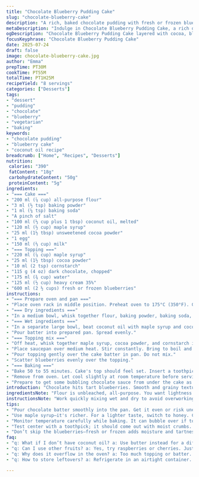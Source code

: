 ```yaml
---
title: "Chocolate Blueberry Pudding Cake"
slug: "chocolate-blueberry-cake"
description: "A rich, baked chocolate pudding with fresh or frozen blueberries, layered with a cocoa-infused cake and topped with a luscious, thick chocolate sauce. Ingredients adjusted for unique twist with coconut oil replacing butter and maple syrup instead of cassonade. The pudding bakes slowly, about 55 minutes, until the cake sets and the chocolate sauce bubbles beneath. This dessert, vegetarian and nut-free, serves eight, blending tart berries with bittersweet chocolate in a rustic style."
metaDescription: "Indulge in Chocolate Blueberry Pudding Cake, a rich dessert with layers of cake and gooey chocolate, ideal for impressing guests."
ogDescription: "Chocolate Blueberry Pudding Cake layered with cocoa, blueberries, and a rich topping of dark chocolate. Perfect for any dessert lover."
focusKeyphrase: "Chocolate Blueberry Pudding Cake"
date: 2025-07-24
draft: false
image: chocolate-blueberry-cake.jpg
author: "Emma"
prepTime: PT30M
cookTime: PT55M
totalTime: PT1H25M
recipeYield: "8 servings"
categories: ["Desserts"]
tags:
- "dessert"
- "pudding"
- "chocolate"
- "blueberry"
- "vegetarian"
- "baking"
keywords:
- "chocolate pudding"
- "blueberry cake"
- "coconut oil recipe"
breadcrumb: ["Home", "Recipes", "Desserts"]
nutrition: 
 calories: "390"
 fatContent: "18g"
 carbohydrateContent: "50g"
 proteinContent: "5g"
ingredients:
- "=== Cake ==="
- "200 ml (⅞ cup) all-purpose flour"
- "3 ml (½ tsp) baking powder"
- "1 ml (¼ tsp) baking soda"
- "A pinch of salt"
- "100 ml (⅓ cup plus 1 tbsp) coconut oil, melted"
- "120 ml (½ cup) maple syrup"
- "25 ml (1½ tbsp) unsweetened cocoa powder"
- "1 egg"
- "150 ml (⅔ cup) milk"
- "=== Topping ==="
- "220 ml (⅞ cup) maple syrup"
- "25 ml (1½ tbsp) cocoa powder"
- "10 ml (2 tsp) cornstarch"
- "115 g (4 oz) dark chocolate, chopped"
- "175 ml (¾ cup) water"
- "125 ml (½ cup) heavy cream 35%"
- "600 ml (2 ½ cups) fresh or frozen blueberries"
instructions:
- "=== Prepare oven and pan ==="
- "Place oven rack in middle position. Preheat oven to 175°C (350°F). Grease a 20 cm (8-inch) square baking pan, about 2 liters (8 cups) capacity. Set pan on a rimmed baking sheet to catch overflow."
- "=== Dry ingredients ==="
- "In a medium bowl, whisk together flour, baking powder, baking soda, and salt. Set aside."
- "=== Wet ingredients ==="
- "In a separate large bowl, beat coconut oil with maple syrup and cocoa powder until well combined. Add egg, mix until uniform. At low speed, alternate adding dry ingredients and milk until batter comes together."
- "Pour batter into prepared pan. Spread evenly."
- "=== Topping mix ==="
- "Off heat, whisk together maple syrup, cocoa powder, and cornstarch in a saucepan. Gradually stir in chopped dark chocolate, water, and cream until smooth."
- "Place saucepan over medium heat. Stir constantly. Bring to boil and simmer 15 seconds. Remove from heat."
- "Pour topping gently over the cake batter in pan. Do not mix."
- "Scatter blueberries evenly over the topping."
- "=== Baking ==="
- "Bake 50 to 55 minutes. Cake's top should feel set. Insert a toothpick in the center; it must come out with only moist crumbs or clean."
- "Remove from oven. Let cool slightly at room temperature before serving. Serve warm or room temp."
- "Prepare to get some bubbling chocolate sauce from under the cake as you spoon serving."
introduction: "Chocolate hits tart blueberries. Smooth and grainy textures. Coconut oil over butter brings subtle note. Maple syrup for deeper sweetness. Bubbles form in oven. Cake rises, sauce simmers underneath. Frozen berry batch needs longer. No flour lumps. Batter thick but pourable. Overlapping flavors, no shame in messiness. Serve in mismatched bowls or reheated from fridge—the pudding gets better with time. Contrasting bite of tart and bittersweet. Every spoon, surprise layers. Layers don’t separate but mingle. Warm or cold, both work. No one wanting to share. Missing spoon already."
ingredientsNote: "Flour is unbleached, all-purpose. You want lightness from baking powder and some rise from baking soda because we have acidic elements like cocoa and maple syrup. Coconut oil gives a subtle tropical note plus moistness, though butter can be used if preferred. Maple syrup replaces traditional brown sugar for a lighter caramel taste and moisture. Cocoa powder balances sweetness with bitterness. For the topping, cornstarch thickens, and cream adds richness and silkiness to the sauce. Dark chocolate chunks melt down giving texture and depth. Fresh blueberries burst while baking. Frozen berries thaw and release extra liquid, thus extra baking time is accounted for."
instructionsNote: "Work quickly mixing wet and dry to avoid overworking gluten. Use low speed or fold in dry ingredients gently to keep batter tender. Pour batter into pan, smooth top flat to allow even cooking and topping to set properly. Always place pan on a baking sheet; this pudding can bubble over and burn in the oven. Prepare topping off heat to avoid clumps—melting chocolate and cream smoothly is crucial. Bring topping to gentle boil while stirring fast to activate cornstarch. Pour topping over batter without mixing; it sinks during baking to form sauce underneath. Blueberries layered on top sink partially, creating pockets of fruit throughout. Bake until center feels set but still moist. Toothpick test critical, especially with frozen fruit. Cooling partially makes slicing easier; warm is best to serve for flowing sauce."
tips:
- "Pour chocolate batter smoothly into the pan. Get it even or risk uneven baking. Make sure to whisk well, but don’t overmix. Gluten can toughen."
- "Use maple syrup—it's richer. For a lighter taste, switch to honey. Coconut oil is essential for texture. Other oils work, but try to match the flavor."
- "Monitor temperature carefully while baking. It can bubble over if too hot. Always place the pan on a baking sheet. Avoid burning issues."
- "Test center with a toothpick; it should come out with moist crumbs. Let cool slightly before serving. Warm enhances flavors; chocolate thickens."
- "Don’t skip the blueberries—fresh or frozen adds moisture and tartness. The flavor balance is key. For frozen, expect longer baking time."
faq:
- "q: What if I don’t have coconut oil? a: Use butter instead for a different taste. Can soften the cake’s richness. Other oils could also work too."
- "q: Can I use other fruits? a: Yes, try raspberries or cherries. Just adjust baking time. But blueberry flavor is unique. Texture changes too."
- "q: Why does it overflow in the oven? a: Too much topping or batter. Baking soda may react too fast if mixed wrong. Keep an eye on the time."
- "q: How to store leftovers? a: Refrigerate in an airtight container. Up to three days. Reheat gently before serving. Pudding tastes better as it sits."

---
```

